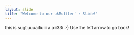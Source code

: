 ```yaml
---
layout: slide
title: "Welcome to our ukMuffler´ s Slide!"
---
```

this is sugt uuuaifiuiii a aiii33i :-) 
Use the left arrow to go back!
